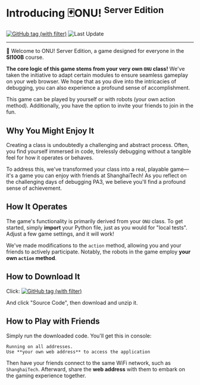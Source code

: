 # Introducing 🃏ONU! <sup>Server Edition</sup>

<a href="https://github.com/HeZeBang/ONU/releases" rel="nofollow"><img alt="GitHub tag (with filter)" src="https://img.shields.io/github/v/tag/HeZeBang/ONU?label=Download%20Latest&link=https%3A%2F%2Fgithub.com%2FHeZeBang%2FONU%2Freleases"></a> ![Last Update](https://img.shields.io/github/release-date-pre/HeZeBang/ONU?label=Last%20Update)

---

🎉 Welcome to ONU! Server Edition, a game designed for everyone in the **SI100B** course.

**The core logic of this game stems from your very own `ONU` class!** We've taken the initiative to adapt certain modules to ensure seamless gameplay on your web browser. We hope that as you dive into the intricacies of debugging, you can also experience a profound sense of accomplishment.

This game can be played by yourself or with robots (your own action method). Additionally, you have the option to invite your friends to join in the fun.

## Why You Might Enjoy It

Creating a class is undoubtedly a challenging and abstract process. Often, you find yourself immersed in code, tirelessly debugging without a tangible feel for how it operates or behaves.

To address this, we've transformed your class into a real, playable game—it's a game you can enjoy with friends at ShanghaiTech! As you reflect on the challenging days of debugging PA3, we believe you'll find a profound sense of achievement.

## How It Operates

The game's functionality is primarily derived from your `ONU` class. To get started, simply **import** your Python file, just as you would for "local tests". Adjust a few game settings, and it will work!

We've made modifications to the `action` method, allowing you and your friends to actively participate. Notably, the robots in the game employ **your own `action` method**.

## How to Download It

Click: <a href="https://github.com/HeZeBang/ONU/releases" rel="nofollow"><img alt="GitHub tag (with filter)" src="https://img.shields.io/github/v/tag/HeZeBang/ONU?label=Download%20Latest&link=https%3A%2F%2Fgithub.com%2FHeZeBang%2FONU%2Freleases"></a>

And click "Source Code", then download and unzip it. 

## How to Play with Friends

Simply run the downloaded code. You'll get this in console:

```
Running on all addresses.
Use **your own web address** to access the application
```

Then have your friends connect to the same WiFi network, such as `ShanghaiTech`. Afterward, share the **web address** with them to embark on the gaming experience together.

